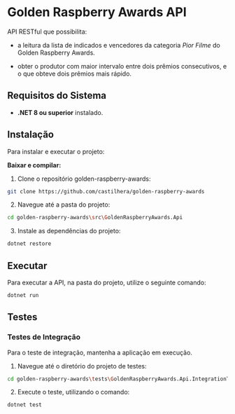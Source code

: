 # Golden Raspberry Awards API

API RESTful que possibilita:

- a leitura da lista de indicados e vencedores da categoria *Pior Filme* do Golden Raspberry Awards.

- obter o produtor com maior intervalo entre dois prêmios consecutivos, e o que obteve dois prêmios mais rápido.

##  Requisitos do Sistema

- **.NET 8 ou superior** instalado.

##  Instalação

Para instalar e executar o projeto:

**Baixar e compilar:**

1. Clone o repositório golden-raspberry-awards:
```sh
git clone https://github.com/castilhera/golden-raspberry-awards
```

2. Navegue até a pasta do projeto:
```sh
cd golden-raspberry-awards\src\GoldenRaspberryAwards.Api
```

3. Instale as dependências do projeto:

```sh
dotnet restore
```

##  Executar

Para executar a API, na pasta do projeto, utilize o seguinte comando:

```sh
dotnet run
```

## Testes

### Testes de Integração

Para o teste de integração, mantenha a aplicação em execução.

1. Navegue até o diretório do projeto de testes:

```sh
cd golden-raspberry-awards\tests\GoldenRaspberryAwards.Api.IntegrationTests
```

2. Execute o teste, utilizando o comando:

```sh
dotnet test
```